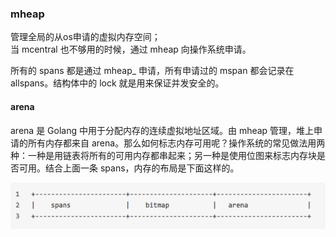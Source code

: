 ### mheap

管理全局的从os申请的虚拟内存空间；  
当 mcentral 也不够用的时候，通过 mheap 向操作系统申请。

所有的 spans 都是通过 mheap\_ 申请，所有申请过的 mspan 都会记录在 allspans。结构体中的 lock 就是用来保证并发安全的。

#### arena

arena 是 Golang 中用于分配内存的连续虚拟地址区域。由 mheap 管理，堆上申请的所有内存都来自 arena。那么如何标志内存可用呢？操作系统的常见做法用两种：一种是用链表将所有的可用内存都串起来；另一种是使用位图来标志内存块是否可用。结合上面一条 spans，内存的布局是下面这样的。

![](/assets/mheap_arena.png)



